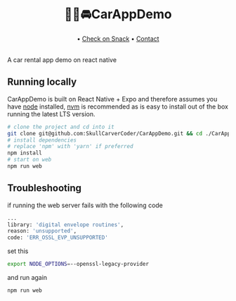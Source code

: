 <p align="center">
<h1 align="center"> 👨‍💻🚘CarAppDemo </h1>
</p>
<p align="center">
  • <a href="https://google.com">Check on Snack</a> • <a href="mailto:juanlh182@gmail.com">Contact</a>
<br><br>
</p>
A car rental app demo on react native

## Running locally
CarAppDemo is built on React Native + Expo and therefore assumes you have [node](https://nodejs.org/en/) installed, [nvm](https://github.com/nvm-sh/nvm) is recommended as is easy to install out of the box running the latest LTS version.
```sh
# clone the project and cd into it
git clone git@github.com:SkullCarverCoder/CarAppDemo.git && cd ./CarAppDemo
# install dependencies
# replace 'npm' with 'yarn' if preferred
npm install
# start on web
npm run web
```

## Troubleshooting

if running the web server fails with the following code
```sh
...
library: 'digital envelope routines',
reason: 'unsupported',
code: 'ERR_OSSL_EVP_UNSUPPORTED'
```
set this
```sh
export NODE_OPTIONS=--openssl-legacy-provider
```
and run again
```sh
npm run web
```